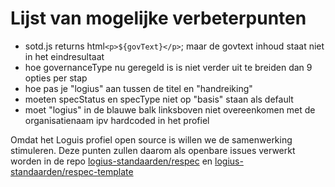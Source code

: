 # Lijst van mogelijke verbeterpunten

- sotd.js returns html`<p>${govText}</p>`; maar de govtext inhoud staat niet in het eindresultaat 
- hoe governanceType nu geregeld is is niet verder uit te breiden dan 9 opties per stap
- hoe pas je "logius" aan tussen de titel en "handreiking"
- moeten specStatus en specType niet op "basis" staan als default
- moet "logius" in de blauwe balk linksboven niet overeenkomen met de organisatienaam ipv hardcoded in het profiel

Omdat het Loguis profiel open source is willen we de samenwerking stimuleren. 
Deze punten zullen daarom als openbare issues verwerkt worden in de repo [logius-standaarden/respec](https://github.com/Logius-standaarden/respec/issues)
en [logius-standaarden/respec-template](https://github.com/Logius-standaarden/ReSpec-template/issues)
